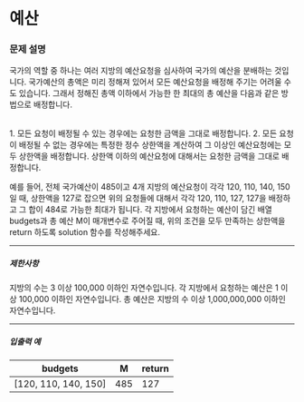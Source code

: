 # 예산

### 문제 설명
국가의 역할 중 하나는 여러 지방의 예산요청을 심사하여 국가의 예산을 분배하는 것입니다. 국가예산의 총액은 미리 정해져 있어서 모든 예산요청을 배정해 주기는 어려울 수도 있습니다. 그래서 정해진 총액 이하에서 가능한 한 최대의 총 예산을 다음과 같은 방법으로 배정합니다.

<br>
1. 모든 요청이 배정될 수 있는 경우에는 요청한 금액을 그대로 배정합니다.
2. 모든 요청이 배정될 수 없는 경우에는 특정한 정수 상한액을 계산하여 그 이상인 예산요청에는 모두 상한액을 배정합니다. 
   상한액 이하의 예산요청에 대해서는 요청한 금액을 그대로 배정합니다. 
<br>

예를 들어, 전체 국가예산이 485이고 4개 지방의 예산요청이 각각 120, 110, 140, 150일 때, 상한액을 127로 잡으면 위의 요청들에 대해서 각각 120, 110, 127, 127을 배정하고 그 합이 484로 가능한 최대가 됩니다.
각 지방에서 요청하는 예산이 담긴 배열 budgets과 총 예산 M이 매개변수로 주어질 때, 위의 조건을 모두 만족하는 상한액을 return 하도록 solution 함수를 작성해주세요.

<hr>

<h5>제한사항</h5>
지방의 수는 3 이상 100,000 이하인 자연수입니다.
각 지방에서 요청하는 예산은 1 이상 100,000 이하인 자연수입니다.
총 예산은 지방의 수 이상 1,000,000,000 이하인 자연수입니다.

<hr>

<h5>입출력 예</h5>
<table>
<thead>
    <tr>
        <th>budgets</th>
        <th>M</th>
        <th>return</th>
    </tr>
</thead>
<tbody>
    <tr>
        <td>[120, 110, 140, 150]</td>
        <td>485</td>
        <td>127</td>
    </tr>
</tbody>
</table>
